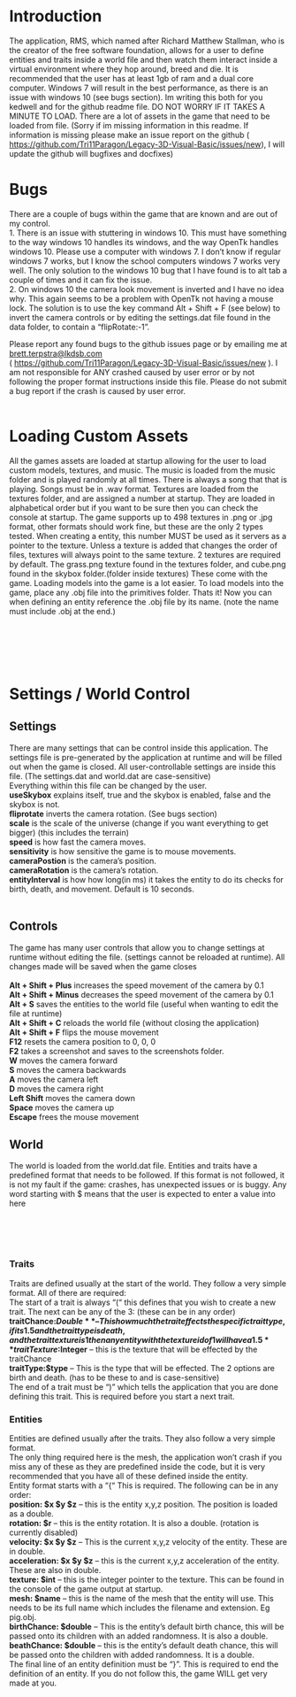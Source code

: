 # Introduction
The application, RMS, which named after Richard Matthew Stallman, who is the creator of the free software foundation, allows for a user to define entities and traits inside a world file and then watch them interact inside a virtual environment where they hop around, breed and die. It is recommended that the user has at least 1gb of ram and a dual core computer. Windows 7 will result in the best performance, as there is an issue with windows 10 (see bugs section).  Im writing this both for you kedwell and for the github readme file. DO NOT WORRY IF IT TAKES A MINUTE TO LOAD. There are a lot of assets in the game that need to be loaded from file. (Sorry if im missing information in this readme. If information is missing please make an issue report on the github ( https://github.com/Tri11Paragon/Legacy-3D-Visual-Basic/issues/new), I will update the github will bugfixes and docfixes)

# Bugs
There are a couple of bugs within the game that are known and are out of my control.<br/>
	1. There is an issue with stuttering in windows 10. This must have something to the way windows 10 handles its windows, and the way OpenTk handles windows 10. Please use a computer with windows 7. I don’t know if regular windows 7 works, but I know the school computers windows 7 works very well. The only solution to the windows 10 bug that I have found is to alt tab a couple of times and it can fix the issue.<br/>
	2. On windows 10 the camera look movement is inverted and I have no idea why. This again seems to be a problem with OpenTk not having a mouse lock. The solution is to use the key command Alt + Shift + F (see below) to invert the camera controls or by editing the settings.dat file found in the data folder, to contain a “flipRotate:-1”.<br/>

Please report any found bugs to the github issues page or by emailing me at brett.terpstra@lkdsb.com<br/>
( https://github.com/Tri11Paragon/Legacy-3D-Visual-Basic/issues/new ). I am not responsible for ANY crashed caused by user error or by not following the proper format instructions inside this file. Please do not submit a bug report if the crash is caused by user error.<br/>
<br/>
# Loading Custom Assets
All the games assets are loaded at startup allowing for the user to load custom models, textures, and music. The music is loaded from the music folder and is played randomly at all times. There is always a song that that is playing. Songs must be in .wav format. Textures are loaded from the textures folder, and are assigned a number at startup. They are loaded in alphabetical order but if you want to be sure then you can check the console at startup. The game supports up to 498 textures in .png or .jpg format, other formats should work fine, but these are the only 2 types tested.  When creating a entity, this number MUST be used as it servers as a pointer to the texture. Unless a texture is added that changes the order of files, textures will always point to the same texture. 2 textures are required by default. The grass.png texture found in the textures folder, and cube.png found in the skybox folder.(folder inside textures) These come with the game. Loading models into the game is a lot easier. To load models into the game, place any .obj file into the primitives folder. Thats it! Now you can when defining an entity reference the .obj file by its name. (note the name must include .obj at the end.)<br/>
<br/>
<br/>
<br/>
<br/>
<br/>
# Settings / World Control
## **Settings**<br/>
There are many settings that can be control inside this application. The settings file is pre-generated by the application at runtime and will be filled out when the game is closed. All user-controllable settings are inside this file. (The settings.dat and world.dat are case-sensitive)<br/>
Everything within this file can be changed by the user.<br/>
**useSkybox** explains itself, true and the skybox is enabled, false and the skybox is not.<br/>
**fliprotate** inverts the camera rotation. (See bugs section)<br/>
**scale** is the scale of the universe (change if you want everything to get bigger) (this includes the terrain)<br/>
**speed** is how fast the camera moves.<br/>
**sensitivity** is how sensitive the game is to mouse movements.<br/>
**cameraPostion** is the camera’s position.<br/>
**cameraRotation** is the camera’s rotation.<br/>
**entityInterval** is how how long(in ms) it takes the entity to do its checks for birth, death, and movement. Default is 10 seconds.<br/>
<br/>
## **Controls**<br/>
The game has many user controls that allow you to change settings at runtime without editing the file. (settings cannot be reloaded at runtime). All changes made will be saved when the game closes<br/>
<br/>
**Alt + Shift + Plus** increases the speed movement of the camera by 0.1<br/>
**Alt + Shift + Minus** decreases the speed movement of the camera by 0.1<br/>
**Alt + S** saves the entities to the world file (useful when wanting to edit the file at runtime)<br/>
**Alt + Shift + C** reloads the world file (without closing the application)<br/>
**Alt + Shift + F** flips the mouse movement<br/>
**F12** resets the camera position to 0, 0, 0<br/>
**F2** takes a screenshot and saves to the screenshots folder.<br/>
**W** moves the camera forward<br/>
**S** moves the camera backwards<br/>
**A** moves the camera left<br/>
**D** moves the camera right<br/>
**Left Shift** moves the camera down<br/>
**Space** moves the camera up<br/>
**Escape** frees the mouse movement<br/>

## **World**<br/>
The world is loaded from the world.dat file. Entities and traits have a predefined format that needs to be followed. If this format is not followed, it is not my fault if the game: crashes, has unexpected issues or is buggy. Any word starting with $ means that the user is expected to enter a value into here<br/>
<br/>
<br/>
<br/>
<br/>
### **Traits**<br/>
Traits are defined usually at the start of the world. They follow a very simple format. All of there are required:<br/>
 The start of a trait is always “(“ this defines that you wish to create a new trait.
The next can be any of the 3: (these can be in any order)<br/>
		**traitChance:$Double** – This how much the trait effects the specific trait type, if its 1.5 and the trait type is death, and the trait texture is 1 then any entity with the texture id of 1 will have a 1.5% increase chance of death<br/>
		**traitTexture:$Integer** – this is the texture that will be effected by the traitChance<br/>
		**traitType:$type** – This is the type that will be effected. The 2 options are birth and death. (has to be these to and is case-sensitive)<br/>
The end of a trait must be “)” which tells the application that you are done defining this trait. This is required before you start a next trait.<br/>

### **Entities**<br/>
Entities are defined usually after the traits. They also follow a very simple format.<br/>
The only thing required here is the mesh, the application won’t crash if you miss any of these as they are predefined inside the code, but it is very recommended that you have all of these defined inside the entity.<br/>
Entity format starts with a “{“ This is required. The following can be in any order:<br/>
**position: $x $y $z** – this is the entity x,y,z position. The position is loaded as a double.<br/>
**rotation: $r** – this is the entity rotation. It is also a double. (rotation is currently disabled)<br/>
**velocity: $x $y $z** – This is the current x,y,z velocity of the entity. These are in double.<br/>
**acceleration: $x $y $z** – this is the current x,y,z acceleration of the entity. These are also in double.<br/>
**texture: $int** – this is the integer pointer to the texture. This can be found in the console of the game output at startup.<br/>
**mesh: $name** – this is the name of the mesh that the entity will use. This needs to be its full name which includes the filename and extension. Eg pig.obj.<br/>
**birthChance: $double** – This is the entity’s default birth chance, this will be passed onto its children with an added randomness. It is also a double.<br/>
**beathChance: $double** – this is the entity’s default death chance, this will be passed onto the children with added randomness. It is a double.<br/>
The final line of an entity definition must be “}”. This is required to end the definition of an entity. If you do not follow this, the game WILL get very made at you. <br/>
